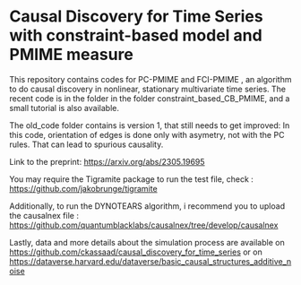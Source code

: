 # Causal Discovery for Time Series with constraint-based model and PMIME measure

This repository contains codes for PC-PMIME and FCI-PMIME , an algorithm to do causal discovery in nonlinear, stationary multivariate time series.
The recent code is in the folder in the folder constraint_based_CB_PMIME, and a small tutorial is also available.

The old_code folder contains is version 1, that still needs to get improved: In this code, orientation of edges is done only with asymetry, not with the PC rules. That can lead to spurious causality.

Link to the preprint: https://arxiv.org/abs/2305.19695

You may require the Tigramite package to run the test file, check : https://github.com/jakobrunge/tigramite

Additionally, to run the DYNOTEARS algorithm, i recommend you to upload the causalnex file : https://github.com/quantumblacklabs/causalnex/tree/develop/causalnex

Lastly, data and more details about the simulation process are available on https://github.com/ckassaad/causal_discovery_for_time_series or on https://dataverse.harvard.edu/dataverse/basic_causal_structures_additive_noise

